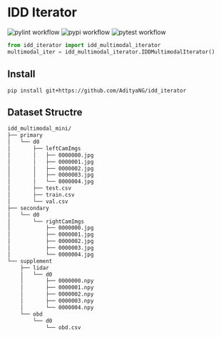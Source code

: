 # IDD Iterator

![pylint workflow](https://github.com/AdityaNG/idd_iterator/actions/workflows/pylint.yml/badge.svg)
![pypi workflow](https://github.com/AdityaNG/idd_iterator/actions/workflows/pypi.yml/badge.svg)
![pytest workflow](https://github.com/AdityaNG/idd_iterator/actions/workflows/pytest.yml/badge.svg)

```python
from idd_iterator import idd_multimodal_iterator
multimodal_iter = idd_multimodal_iterator.IDDMultimodalIterator()
```

## Install

```
pip install git+https://github.com/AdityaNG/idd_iterator
```

## Dataset Structre

```bash
idd_multimodal_mini/
├── primary
│   └── d0
│       ├── leftCamImgs
│       │   ├── 0000000.jpg
│       │   ├── 0000001.jpg
│       │   ├── 0000002.jpg
│       │   ├── 0000003.jpg
│       │   └── 0000004.jpg
│       ├── test.csv
│       ├── train.csv
│       └── val.csv
├── secondary
│   └── d0
│       └── rightCamImgs
│           ├── 0000000.jpg
│           ├── 0000001.jpg
│           ├── 0000002.jpg
│           ├── 0000003.jpg
│           └── 0000004.jpg
└── supplement
    ├── lidar
    │   └── d0
    │       ├── 0000000.npy
    │       ├── 0000001.npy
    │       ├── 0000002.npy
    │       ├── 0000003.npy
    │       └── 0000004.npy
    └── obd
        └── d0
            └── obd.csv
```